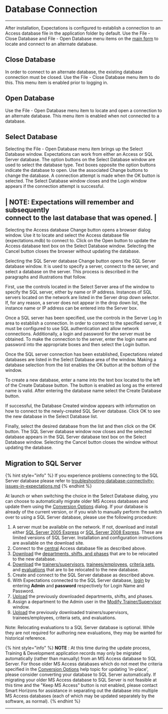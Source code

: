 # Database Connection

***

After installation, Expectations is configured to establish a connection to an Access database file in the application folder by default. Use the File - Close Database and File - Open Database menu items on the [main form](7jjr.md) to locate and connect to an alternate database.

## Close Database

In order to connect to an alternate database, the existing database connection must be closed. Use the File - Close Database menu item to do this. This menu item is enabled prior to logging in.

>

## Open Database

Use the File - Open Database menu item to locate and open a connection to an alternate database. This menu item is enabled when not connected to a database.

>

## Select Database

Selecting the File - Open Database menu item brings up the Select Database window. Expectations can work from either an Access or SQL Server database. The option buttons on the Select Database window are used to select the database type. Text boxes opposite the option buttons indicate the database to open. Use the associated Change buttons to change the database. A connection attempt is made when the OK button is selected. The Select Database window closes and the Login window appears if the connection attempt is successful.

\| NOTE: Expectations will remember and subsequently\
connect to the last database that was opened. |
-----------------------------------------------

>

Selecting the Access database Change button opens a browser dialog window. Use it to locate and select the Access database file (expectations.mdb) to connect to. Click on the Open button to update the Access database text box on the Select Database window. Selecting the Cancel button closes the browser without updating the database.

>

Selecting the SQL Server database Change button opens the SQL Server database window. It is used to specify a server, connect to the server, and select a database on the server. This process is described in the paragraphs and illustrations that follow.

>

First, use the controls located in the Select Server area of the window to specify the SQL server, either by name or IP address. Instances of SQL servers located on the network are listed in the Server drop down selector. If, for any reason, a server does not appear in the drop down list, the instance name or IP address can be entered into the Server box.

>

Once a SQL server has been specified, use the controls in the Server Log In area to establish a connection. In order to connect to the specified server, it must be configured to use SQL authentication and allow network connections. Additionally, a login and password for the server must be obtained. To make the connection to the server, enter the login name and password into the appropriate boxes and then select the Login button.

>

Once the SQL server connection has been established, Expectations related databases are listed in the Select Database area of the window. Making a database selection from the list enables the OK button at the bottom of the window.

>

To create a new database, enter a name into the text box located to the left of the Create Database button. The button is enabled as long as the entered name is valid. After entering the database name select the Create Database button.

>

If successful, the Database Created window appears with information on how to connect to the newly-created SQL Server database. Click OK to see the new database in the Select Database list.

>

Finally, select the desired database from the list and then click on the OK button. The SQL Server database window now closes and the selected database appears in the SQL Server database text box on the Select Database window. Selecting the Cancel button closes the window without updating the database.

>

## Migration to SQL Server

{% hint style="info" %}
If you experience problems connecting to the SQL Server database please refer to [troubleshooting-database-connectivity-issues-in-expectations.md](readme/7d0y/7mnk/troubleshooting-database-connectivity-issues-in-expectations.md "mention")
{% endhint %}



At launch or when switching the choice in the Select Database dialog, you can choose to automatically migrate older MS Access databases and update them using the [Conversion Options](conv.md) dialog. If your database is already of the current version, or if you wish to manually perform the switch over to using a SQL Server database, please use the following procedure:

1. A server must be available on the network. If not, download and install either [SQL Server 2005 Express](http://www.microsoft.com/sqlserver/2005/en/us/express.aspx) or [SQL Server 2008 Express](http://www.microsoft.com/sqlserver/2008/en/us/express.aspx). These are limited versions of SQL Server. Installation and configuration instructions are available on the download site.
2. Connect to the [central](7mls.md) Access database file as described above.
3. [Download](7mr4.md) the [departments, shifts, and phases](7mye.md) that are to be relocated to the new database.
4. [Download](7mr4.md) the [trainers/supervisors](7msw.md), [trainees/employees](7muo.md), [criteria sets](7myd.md), and [evaluations](7my8.md) that are to be relocated to the new database.
5. Create and connect to the SQL Server database as described above.
6. With Expectations connected to the SQL Server database, [login](7d2o.md) by entering **Admin** and **password** respectively for Login Name and Password.
7. [Upload](7po0.md) the previously downloaded departments, shifts, and phases.
8. Assign a department to the Admin user in the [Modify Trainer/Supervisor](7je8.md) window.
9. [Upload](7po0.md) the previously downloaded trainers/supervisors, trainees/employees, criteria sets, and evaluations.

Note: Relocating evaluations to a SQL Server database is optional. While they are not required for authoring new evaluations, they may be wanted for historical reference.

{% hint style="info" %}
**NOTE** : At this time during the update process, Training & Development application records may only be migrated automatically (rather than manually) from an MS Access database to SQL Server. For those older MS Access databases which do not meet the criteria specified in the [Conversion Options](conv.md) help topic for updating 'in-place', please consider converting your database to SQL Server automatically. If migrating your older MS Access database to SQL Server is not feasible at this time and the "Keep MS Access" button is not enabled, please contact Smart Horizons for assistance in separating out the database into multiple MS Access databases (each of which may be updated separately by the software, as normal).
{% endhint %}

***
